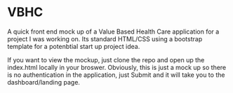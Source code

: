 # VBHC
A quick front end mock up of a Value Based Health Care application for a project I was working on. 
Its standard HTML/CSS using a bootstrap template for a potenbtial start up project idea. 

If you want to view the mockup, just clone the repo and open up the index.html locally in your broswer. 
Obviously, this is just a mock up so there is no authentication in the application, just Submit and it will
take you to the dashboard/landing page.

